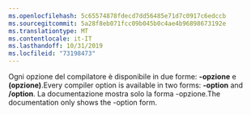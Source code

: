 ```yaml
---
ms.openlocfilehash: 5c65574878fdecd7dd56485e71d7c0917c6edccb
ms.sourcegitcommit: 5a28f8eb071fcc09b045b0c4ae4b96898673192e
ms.translationtype: MT
ms.contentlocale: it-IT
ms.lasthandoff: 10/31/2019
ms.locfileid: "73198473"
---
```


<span data-ttu-id="4090a-101">Ogni opzione del compilatore è disponibile in due forme: **-opzione** e **(opzione)**.</span><span class="sxs-lookup"><span data-stu-id="4090a-101">Every compiler option is available in two forms: **-option** and **/option**.</span></span> <span data-ttu-id="4090a-102">La documentazione mostra solo la forma -opzione.</span><span class="sxs-lookup"><span data-stu-id="4090a-102">The documentation only shows the -option form.</span></span>
